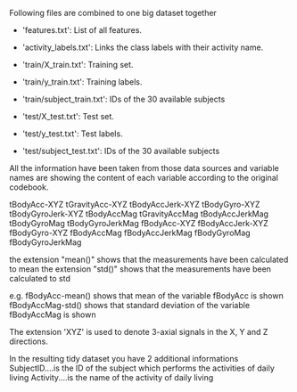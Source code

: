 ﻿Following files are combined to one big dataset together

- 'features.txt': List of all features.

- 'activity_labels.txt': Links the class labels with their activity name.

- 'train/X_train.txt': Training set.

- 'train/y_train.txt': Training labels.

- 'train/subject_train.txt': IDs of the 30 available subjects

- 'test/X_test.txt': Test set.

- 'test/y_test.txt': Test labels.

- 'test/subject_test.txt': IDs of the 30 available subjects

All the information have been taken from those data sources and variable names are showing the content of each variable
according to the original codebook.

tBodyAcc-XYZ
tGravityAcc-XYZ
tBodyAccJerk-XYZ
tBodyGyro-XYZ
tBodyGyroJerk-XYZ
tBodyAccMag
tGravityAccMag
tBodyAccJerkMag
tBodyGyroMag
tBodyGyroJerkMag
fBodyAcc-XYZ
fBodyAccJerk-XYZ
fBodyGyro-XYZ
fBodyAccMag
fBodyAccJerkMag
fBodyGyroMag
fBodyGyroJerkMag

the extension "mean()" shows that the measurements have been calculated to mean
the extension "std()" shows that the measurements have been calculated to std

e.g.
fBodyAcc-mean() shows that mean of the variable fBodyAcc is shown
fBodyAccMag-std() shows that standard deviation of the variable fBodyAccMag is shown

The extension  'XYZ' is used to denote 3-axial signals in the X, Y and Z directions.

In the resulting tidy dataset you have 2 additional informations
SubjectID....is the ID of the subject which performs the activities of daily living 
Activity....is the name of the activity of daily living